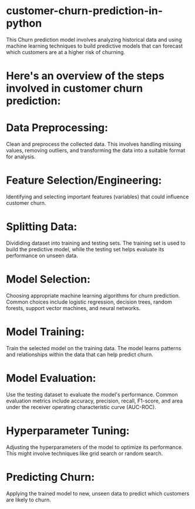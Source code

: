 # customer-churn-prediction-in-python
This Churn prediction model involves analyzing historical data and using machine learning techniques to build predictive models that can forecast which customers are at a higher risk of churning.
# Here's an overview of the steps involved in customer churn prediction:
# Data Preprocessing: 
Clean and preprocess the collected data. This involves handling missing values, removing outliers, and transforming the data into a suitable format for analysis.

# Feature Selection/Engineering:
Identifying and selecting important features (variables) that could influence customer churn. 

# Splitting Data: 
Divididing dataset into training and testing sets. The training set is used to build the predictive model, while the testing set helps evaluate its performance on unseen data.

# Model Selection: 
Choosing appropriate machine learning algorithms for churn prediction. Common choices include logistic regression, decision trees, random forests, support vector machines, and neural networks. 

# Model Training: 
Train the selected model on the training data. The model learns patterns and relationships within the data that can help predict churn.

# Model Evaluation: 
Use the testing dataset to evaluate the model's performance. Common evaluation metrics include accuracy, precision, recall, F1-score, and area under the receiver operating characteristic curve (AUC-ROC).

# Hyperparameter Tuning: 
Adjusting the hyperparameters of the model to optimize its performance. This might involve techniques like grid search or random search.

# Predicting Churn: 
Applying the trained model to new, unseen data to predict which customers are likely to churn.
